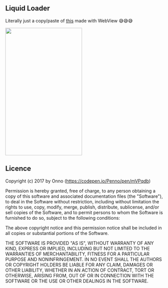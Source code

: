 ## Liquid Loader

Literally just a copy/paste of [this](https://codepen.io/Penno/pen/mVPqdb) made with WebView 😅😅😅





<img src="https://raw.githubusercontent.com/braulio94/LiquidLoader/master/screen/screenshot.gif" width="240" height="400">





## Licence



Copyright (c) 2017 by Onno (https://codepen.io/Penno/pen/mVPqdb)


Permission is hereby granted, free of charge, to any person obtaining a copy of this software and associated documentation files (the "Software"), to deal in the Software without restriction, including without limitation the rights to use, copy, modify, merge, publish, distribute, sublicense, and/or sell copies of the Software, and to permit persons to whom the Software is furnished to do so, subject to the following conditions:

The above copyright notice and this permission notice shall be included in all copies or substantial portions of the Software.

THE SOFTWARE IS PROVIDED "AS IS", WITHOUT WARRANTY OF ANY KIND, EXPRESS OR IMPLIED, INCLUDING BUT NOT LIMITED TO THE WARRANTIES OF MERCHANTABILITY, FITNESS FOR A PARTICULAR PURPOSE AND NONINFRINGEMENT. IN NO EVENT SHALL THE AUTHORS OR COPYRIGHT HOLDERS BE LIABLE FOR ANY CLAIM, DAMAGES OR OTHER LIABILITY, WHETHER IN AN ACTION OF CONTRACT, TORT OR OTHERWISE, ARISING FROM, OUT OF OR IN CONNECTION WITH THE SOFTWARE OR THE USE OR OTHER DEALINGS IN THE SOFTWARE.

